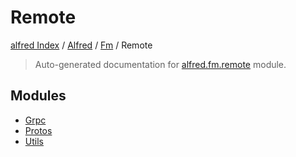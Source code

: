 # Remote

[alfred Index](../../../README.md#alfred-index) /
[Alfred](../../index.md#alfred) /
[Fm](../index.md#fm) /
Remote

> Auto-generated documentation for [alfred.fm.remote](https://github.com/BatsResearch/alfred/blob/main/alfred/fm/remote/__init__.py) module.

## Modules

- [Grpc](./grpc.md)
- [Protos](protos/index.md)
- [Utils](./utils.md)

